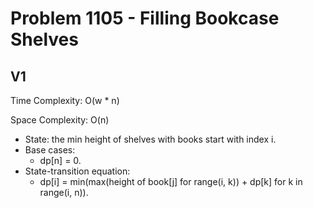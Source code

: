 # Problem 1105 - Filling Bookcase Shelves

## V1

Time Complexity: O(w * n)

Space Complexity: O(n)

- State: the min height of shelves with books start with index i.
- Base cases:
    - dp[n] = 0.
- State-transition equation:
    - dp[i] = min(max(height of book[j] for range(i, k)) + dp[k] for k in range(i, n)).
